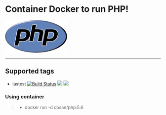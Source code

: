 Container Docker to run PHP!
===================

![PHP Logo](https://raw.githubusercontent.com/docker-library/docs/01c12653951b2fe592c1f93a13b4e289ada0e3a1/php/logo.png)

----------


Supported tags
-------------

 - lastest [![Build Status](https://travis-ci.org/cbsan/docker-php.svg?branch=master)](https://travis-ci.org/cbsan/docker-php)  [![](https://images.microbadger.com/badges/image/cbsan/php.svg)](https://microbadger.com/images/cbsan/php) [![](https://images.microbadger.com/badges/version/cbsan/php.svg)](https://microbadger.com/images/cbsan/php "Get your own version badge on microbadger.com")

### Using container

> - docker run -d cbsan/php:5.6
